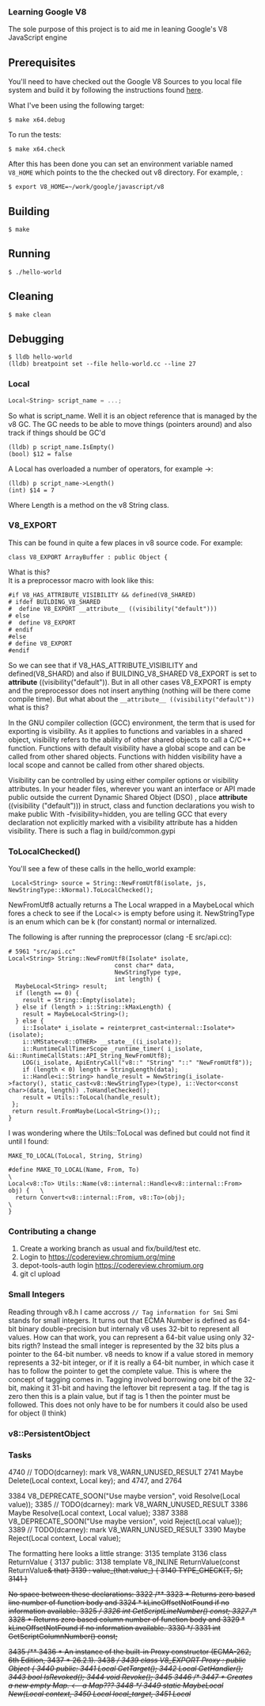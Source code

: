### Learning Google V8
The sole purpose of this project is to aid me in leaning Google's V8 JavaScript engine

## Prerequisites
You'll need to have checked out the Google V8 Sources to you local file system and build it by following 
the instructions found [here](https://developers.google.com/v8/build).

What I've been using the following target:

    $ make x64.debug

To run the tests:

    $ make x64.check

After this has been done you can set an environment variable named `V8_HOME` which points to the the checked
out v8 directory. For example, :

    $ export V8_HOME=~/work/google/javascript/v8

## Building

    $ make

## Running

    $ ./hello-world

## Cleaning

    $ make clean

## Debugging

    $ lldb hello-world
    (lldb) breatpoint set --file hello-world.cc --line 27

### Local<String>

```c++
Local<String> script_name = ...;
```
So what is script_name. Well it is an object reference that is managed by the v8 GC.
The GC needs to be able to move things (pointers around) and also track if things should be GC'd

```shell
(lldb) p script_name.IsEmpty()
(bool) $12 = false
````

A Local<T> has overloaded a number of operators, for example ->:
```shell
(lldb) p script_name->Length()
(int) $14 = 7
````
Where Length is a method on the v8 String class.



### V8_EXPORT
This can be found in quite a few places in v8 source code. For example:

    class V8_EXPORT ArrayBuffer : public Object {

What is this?  
It is a preprocessor macro with look like this:

    #if V8_HAS_ATTRIBUTE_VISIBILITY && defined(V8_SHARED)
    # ifdef BUILDING_V8_SHARED
    #  define V8_EXPORT __attribute__ ((visibility("default")))
    # else
    #  define V8_EXPORT
    # endif
    #else
    # define V8_EXPORT
    #endif 

So we can see that if V8_HAS_ATTRIBUTE_VISIBILITY and defined(V8_SHARD) and also 
if BUILDING_V8_SHARED V8_EXPORT is set to __attribute__ ((visibility("default")).
But in all other cases V8_EXPORT is empty and the preprocessor does not insert 
anything (nothing will be there come compile time). 
But what about the `__attribute__ ((visibility("default"))` what is this?  

In the GNU compiler collection (GCC) environment, the term that is used for exporting is visibility. As it 
applies to functions and variables in a shared object, visibility refers to the ability of other shared objects 
to call a C/C++ function. Functions with default visibility have a global scope and can be called from other 
shared objects. Functions with hidden visibility have a local scope and cannot be called from other shared objects.

Visibility can be controlled by using either compiler options or visibility attributes.
In your header files, wherever you want an interface or API made public outside the current Dynamic Shared Object (DSO)
, place __attribute__ ((visibility ("default"))) in struct, class and function declarations you wish to make public
 With -fvisibility=hidden, you are telling GCC that every declaration not explicitly marked with a visibility attribute 
has a hidden visibility. There is such a flag in build/common.gypi



### ToLocalChecked()
You'll see a few of these calls in the hello_world example:

     Local<String> source = String::NewFromUtf8(isolate, js, NewStringType::kNormal).ToLocalChecked();

NewFromUtf8 actually returns a The Local<String> wrapped in a MaybeLocal which fores a check to see if 
the Local<> is empty before using it. 
NewStringType is an enum which can be k (for constant) normal or internalized.

The following is after running the preprocessor (clang -E src/api.cc):

    # 5961 "src/api.cc"
    Local<String> String::NewFromUtf8(Isolate* isolate,
                                  const char* data,
                                  NewStringType type,
                                  int length) {
      MaybeLocal<String> result; 
      if (length == 0) { 
        result = String::Empty(isolate); 
      } else if (length > i::String::kMaxLength) { 
        result = MaybeLocal<String>(); 
      } else { 
        i::Isolate* i_isolate = reinterpret_cast<internal::Isolate*>(isolate); 
        i::VMState<v8::OTHER> __state__((i_isolate)); 
        i::RuntimeCallTimerScope _runtime_timer( i_isolate, &i::RuntimeCallStats::API_String_NewFromUtf8); 
        LOG(i_isolate, ApiEntryCall("v8::" "String" "::" "NewFromUtf8")); 
        if (length < 0) length = StringLength(data); 
        i::Handle<i::String> handle_result = NewString(i_isolate->factory(), static_cast<v8::NewStringType>(type), i::Vector<const char>(data, length)) .ToHandleChecked(); 
        result = Utils::ToLocal(handle_result); 
     };
     return result.FromMaybe(Local<String>());;
    }

I was wondering where the Utils::ToLocal was defined but could not find it until I found:

    MAKE_TO_LOCAL(ToLocal, String, String)

    #define MAKE_TO_LOCAL(Name, From, To)                                       \
    Local<v8::To> Utils::Name(v8::internal::Handle<v8::internal::From> obj) {   \
      return Convert<v8::internal::From, v8::To>(obj);                          \
    }

### Contributing a change
1) Create a working branch as usual and fix/build/test etc.
2) Login to https://codereview.chromium.org/mine
3) depot-tools-auth login https://codereview.chromium.org
3) git cl upload


### Small Integers
Reading through v8.h I came accross `// Tag information for Smi`
Smi stands for small integers. It turns out that ECMA Number is defined as 64-bit binary double-precision
but internaly v8 uses 32-bit to represent all values. How can that work, you can represent a 64-bit value
using only 32-bits rigth? 
Instead the small integer is represented by the 32 bits plus a pointer to the 64-bit number. v8 needs to
know if a value stored in memory represents a 32-bit integer, or if it is really a 64-bit number, in which
case it has to follow the pointer to get the complete value. This is where the concept of tagging comes in.
Tagging involved borrowing one bit of the 32-bit, making it 31-bit and having the leftover bit represent a 
tag. If the tag is zero then this is a plain value, but if tag is 1 then the pointer must be followed.
This does not only have to be for numbers it could also be used for object (I think)

### v8::PersistentObject 

### Tasks 
4740 // TODO(dcarney): mark V8_WARN_UNUSED_RESULT
2741   Maybe<bool> Delete(Local<Context> context, Local<Value> key); 
and 4747, and 2764

3384     V8_DEPRECATE_SOON("Use maybe version", void Resolve(Local<Value> value));
3385     // TODO(dcarney): mark V8_WARN_UNUSED_RESULT
3386     Maybe<bool> Resolve(Local<Context> context, Local<Value> value);
3387
3388     V8_DEPRECATE_SOON("Use maybe version", void Reject(Local<Value> value));
3389     // TODO(dcarney): mark V8_WARN_UNUSED_RESULT
3390     Maybe<bool> Reject(Local<Context> context, Local<Value> value);


The formatting here looks a little strange:
3135 template<typename T>
3136 class ReturnValue {
3137  public:
3138   template <class S> V8_INLINE ReturnValue(const ReturnValue<S>& that)
3139       : value_(that.value_) {
3140     TYPE_CHECK(T, S);
3141   }


No space between these declarations:
3322   /**
3323    * Returns zero based line number of function body and
3324    * kLineOffsetNotFound if no information available.
3325    */
3326   int GetScriptLineNumber() const;
3327   /**
3328    * Returns zero based column number of function body and
3329    * kLineOffsetNotFound if no information available.
3330    */
3331   int GetScriptColumnNumber() const;


3435 /**
3436  * An instance of the built-in Proxy constructor (ECMA-262, 6th Edition,
3437  * 26.2.1).
3438  */
3439 class V8_EXPORT Proxy : public Object {
3440  public:
3441   Local<Object> GetTarget();
3442   Local<Value> GetHandler();
3443   bool IsRevoked();
3444   void Revoke();
3445
3446   /**
3447    * Creates a new empty Map. <-- a Map???
3448    */
3449   static MaybeLocal<Proxy> New(Local<Context> context,
3450                                Local<Object> local_target,
3451                                Local<Object> local_handler);


### Building chromium
When making changes to V8 you might need to verify that your changes have not broken anything in Chromium. 

Generate Your Project (gpy) :
You'll have to run this once before building:

    $ gclient sync
    $ gclient runhooks

GN bulid:

    $ gn gen out/Debug

#### Building

    $ ninja -C out/Debug chrome

An error I got when building the first time:

    traceback (most recent call last):
    File "./gyp-mac-tool", line 713, in <module>
      sys.exit(main(sys.argv[1:]))
    File "./gyp-mac-tool", line 29, in main
      exit_code = executor.Dispatch(args)
    File "./gyp-mac-tool", line 44, in Dispatch
      return getattr(self, method)(*args[1:])
    File "./gyp-mac-tool", line 68, in ExecCopyBundleResource
      self._CopyStringsFile(source, dest)
    File "./gyp-mac-tool", line 134, in _CopyStringsFile
      import CoreFoundation
    ImportError: No module named CoreFoundation
    [6642/20987] CXX obj/base/debug/base.task_annotator.o
    [6644/20987] ACTION base_nacl: build newlib plib_9b4f41e4158ebb93a5d28e6734a13e85
    ninja: build stopped: subcommand failed.

I was ableo to get around this by:

    $ pip install -U pyobjc


#### Testing

    $ out/Default/unit_tests --gtest_filter="PushClientTest.*"


#### Using a specific version of V8
So, we want to include our updated version of V8 so that we can verify that it builds correctly.
While I'm not sure this is the proper way to do it, I was able to update DEPS in src (chromium) and set
the v8 entry to git@github.com:danbev/v8.git@064718a8921608eaf9b5eadbb7d734ec04068a87:
"git@github.com:danbev/v8.git@064718a8921608eaf9b5eadbb7d734ec04068a87"

You'll have to run `gclient sync` after this. 


### Buiding pdfium
You may have to compile this project (in addition to chromium to verify that changes in v8 are not breaking
code in pdfium.

#### Create/clone the project

     $ mkdir pdfuim_reop
     $ gclient config --unmanaged https://pdfium.googlesource.com/pdfium.git
     $ gclient sync
     $ cd pdfium

#### Building

    $ ninja -C out/Default

#### Using a branch of v8
You should be able to update the .gclient file adding a custom_deps entry:

    solutions = [
    {
      "name"        : "pdfium",
      "url"         : "https://pdfium.googlesource.com/pdfium.git",
      "deps_file"   : "DEPS",
      "managed"     : False,
      "custom_deps" : {
        "v8": "git@github.com:danbev/v8.git@064718a8921608eaf9b5eadbb7d734ec04068a87"
      },
    },
   ]
   cache_dir = None
    
For some reason this did not work for me so I just updated the DEPS file directly. This is not very 
good as DEPS is a version controlled file. I need to figure out what I did wrong here.


#### Build failure
After rebasing I've seen the following issue:

    $ ninja -C out/Debug chrome
    ninja: Entering directory `out/Debug'
    ninja: error: '../../chrome/renderer/resources/plugins/plugin_delay.html', needed by 'gen/chrome/grit/renderer_resources.h', missing and no known rule to make it

The "solution" was to remove the out directory and rebuild.

### Tasks
To find suitable task you can use `label:HelpWanted` at [bugs.chromium.org](https://bugs.chromium.org/p/v8/issues/list?can=2&q=label%3AHelpWanted+&x=priority&y=owner&cells=ids).

### Caching
Are ways to optimize polymorphic function calls in dynamic languages, for example JavaScript.

#### Lookup caches
Sending a message to a receiver requires the runtime to find the correct target method using
the runtime type of the receiver. A lookup cache maps the type of the receiver/message name
pair to methods and stores the most recently used lookup results. The cache is first consulted
and if there is a cache miss a normal lookup is performed and the result stored in the cache.

#### Inline caches
Using a lookup cache as described about still takes a considerable amount of time since the
cache must be probed for each message. I can be observed that the type of the target does often
not vary. If a call to type A is done at a particular call site it is very likely that the next
time it is called the type will also be A.

The method address looked up by the system lookup routine can be cached and the call instruction
can be overwritten. Subsequent call for the same type can jump directly to the cached method and
completely avoid the lookup. The prolog of the called method must verify that the receivers
type has not changed do the lookup if it has changed (the type if incorrect, no longer A for
example).

The target methods address is stored in the callers code, or "inline" with the callers code, 
hence the name "inline cache".

#### Polymorfic Inline cache (PIC)
A polymorfic call site is one where there are many equally likely receiver types (and thus
call targets).

- Monomorfic means there is onle one receiver type
- Polymorfic a few receiver types
- Megamorfic very many receiver types

This type of caching extends inline caching to not just cache the last lookup, but cache
all lookup results for a given polymorfic call site using a specially generated stub.
Lets say we have a method that iterates through a list of types and calls a method. If 
all the types are the same (monomorfic) a PIC acts just like an inline cache. The calls will
directly call the target method (with the method prolog followed by the method body).
If a differenty type exists in the list there will be a cache miss in the prolog and the lookup
routine called. In normal inline caching this would rebind the call, replace the call to this
types target method. This would happen each time the type changes.

With PIC the cache miss handler will generate a small stub routine and rebinds the call to this
stub. The stub will check if the receiver is of a type that it was seen before and branch to 
the correct targets. Since the type of the target is already know at this point it can directly
branch to the target method body without the need for the prolog.
If the type has not been seen before it will be added to the stub to handle that type. Eventually
the stub will contain all types used and there will be no more cache misses/lookups.

The problem is that we don't have type information so methods cannot be called directly, but 
instead be looked up. In a static language a virtual table might have been used. In JavaScript
is no inheritance relationship so it is not possible to know a vtable offset ahead of time.
What can be done is to observe and learn about the "types" used in the program. When an object
is seen it can be stored and the target of that method call can be stored and inlined into that
call. Bascially the type will be checked and if that particular type has been seen before the
method can just be invoked directly. But how do we check the type in a dynamic language? The
answer is hidden classes which allow the VM to quickly check an object against a hidden class.

The inline caching source are located in `src/ic`.
